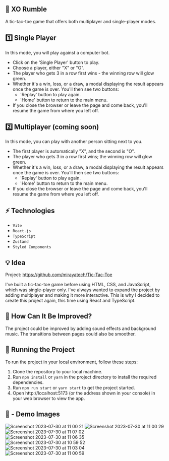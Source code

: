 ## 👾 XO Rumble

A tic-tac-toe game that offers both multiplayer and single-player modes.

## 1️⃣ Single Player

In this mode, you will play against a computer bot.

- Click on the 'Single Player' button to play.
- Choose a player, either "X" or "O".
- The player who gets 3 in a row first wins - the winning row will glow green.
- Whether it's a win, loss, or a draw, a modal displaying the result appears once the game is over. You'll then see two buttons:
  - 'Replay' button to play again.
  - 'Home' button to return to the main menu.
- If you close the browser or leave the page and come back, you'll resume the game from where you left off.

## 2️⃣ Multiplayer (coming soon)

In this mode, you can play with another person sitting next to you.

- The first player is automatically "X", and the second is "O".
- The player who gets 3 in a row first wins; the winning row will glow green.
- Whether it's a win, loss, or a draw, a modal displaying the result appears once the game is over. You'll then see two buttons:
  - 'Replay' button to play again.
  - 'Home' button to return to the main menu.
- If you close the browser or leave the page and come back, you'll resume the game from where you left off.

## ⚡ Technologies

- `Vite`
- `React.js`
- `TypeScript`
- `Zustand`
- `Styled Components`

## 💡 Idea

Project: https://github.com/mirayatech/Tic-Tac-Toe

I've built a tic-tac-toe game before using HTML, CSS, and JavaScript, which was single-player only. I've always wanted to expand the project by adding multiplayer and making it more interactive. This is why I decided to create this project again, this time using React and TypeScript.

## 🤔 How Can It Be Improved?

The project could be improved by adding sound effects and background music. The transitions between pages could also be smoother.

## 🚦 Running the Project

To run the project in your local environment, follow these steps:

1. Clone the repository to your local machine.
2. Run `npm install` or `yarn` in the project directory to install the required dependencies.
3. Run `npm run start` or `yarn start` to get the project started.
4. Open http://localhost:5173 (or the address shown in your console) in your web browser to view the app.

## 📸 - Demo Images

![Screenshot 2023-07-30 at 11 00 21](https://github.com/mirayatech/XO-Rumble/assets/71933266/9e377a16-ca73-4a5f-b7d6-35eaaf843f83)
![Screenshot 2023-07-30 at 11 00 29](https://github.com/mirayatech/XO-Rumble/assets/71933266/c04fb132-2e4c-48d2-931c-62156574f7be)
![Screenshot 2023-07-30 at 11 07 02](https://github.com/mirayatech/XO-Rumble/assets/71933266/4113f044-42c7-47d8-8a6d-bb19ac5b32ee)
![Screenshot 2023-07-30 at 11 06 35](https://github.com/mirayatech/XO-Rumble/assets/71933266/378e9b48-efc8-43e8-9358-fb70e9673965)
![Screenshot 2023-07-30 at 10 59 52](https://github.com/mirayatech/XO-Rumble/assets/71933266/a9f4fb57-b6d0-4d64-b2dc-d3c2dd361609)
![Screenshot 2023-07-30 at 11 03 04](https://github.com/mirayatech/XO-Rumble/assets/71933266/5db969a7-7cfc-4b4b-b27a-dc962618337f)
![Screenshot 2023-07-30 at 11 00 59](https://github.com/mirayatech/XO-Rumble/assets/71933266/1ad3a6db-0ba8-4d41-a098-8666cdf5c1c4)
